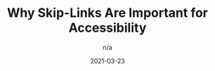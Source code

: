 ---
author: n/a
date: 2021-03-23
publisher: devoorhoede
tags:
  - html
  - accessibility
target_url: https://www.voorhoede.nl/en/blog/why-skip-links-are-important-for-accessibility/
title: Why Skip-Links Are Important for Accessibility
---